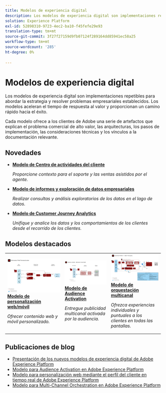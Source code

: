 ```yaml
---
title: Modelos de experiencia digital
description: Los modelos de experiencia digital son implementaciones repetibles para abordar la estrategia y resolver problemas empresariales establecidos. Aceleran el tiempo de respuesta al valor y proporcionan un camino rápido hacia el éxito.
solution: Experience Platform
exl-id: 52898310-9723-4ec2-ba10-f45fefe29e93
translation-type: tm+mt
source-git-commit: 3f27f27159d9fb07124f289164dd85941ec58a25
workflow-type: tm+mt
source-wordcount: '285'
ht-degree: 0%

---
```


# Modelos de experiencia digital

Los modelos de experiencia digital son implementaciones repetibles para abordar la estrategia y resolver problemas empresariales establecidos. Los modelos aceleran el tiempo de respuesta al valor y proporcionan un camino rápido hacia el éxito.

Cada modelo ofrece a los clientes de Adobe una serie de artefactos que explican el problema comercial de alto valor, las arquitecturas, los pasos de implementación, las consideraciones técnicas y los vínculos a la documentación relevante.

## Novedades

* **[Modelo de Centro de actividades del cliente](/help/blueprints/audience-activation/customer-activity.md)**

   *Proporcione contexto para el soporte y las ventas asistidos por el agente.*
* **[Modelo de informes y exploración de datos empresariales](/help/blueprints/data-insights/overview.md)**

   *Realizar consultas y análisis exploratorios de los datos en el lago de datos.*
* **[Modelo de Customer Journey Analytics](/help/blueprints/customer-journey-analytics/overview.md)**

   *Unifique y analice los datos y los comportamientos de los clientes desde el recorrido de los clientes. &#x200B;*

## Modelos destacados

<table style="table-layout:fixed">
<tr>
  <td>
    <a href="https://experienceleague.adobe.com/docs/blueprints-learn/architecture/web-personalization/overview.html"><img alt="imagen en miniatura del modelo "Personalización web"" src="web-personalization/assets/personalization.svg" /></a>
    <div><a href="https://experienceleague.adobe.com/docs/blueprints-learn/architecture/web-personalization/overview.html"><strong>Modelo de personalización web/móvil</strong></a></div>
    <p><em>Ofrecer contenido web y móvil personalizado.</em></p>
  </td>
  <td>
    <a href="https://experienceleague.adobe.com/docs/blueprints-learn/architecture/audience-activation/overview.html"><img alt="imagen en miniatura del modelo "Audience Activation"" src="audience-activation/assets/aam.svg" /></a>
    <div><a href="https://experienceleague.adobe.com/docs/blueprints-learn/architecture/audience-activation/overview.html"><strong>Modelo de Audience Activation</strong></a></div>
    <p><em>Entregue publicidad multicanal activada por la audiencia.</em></p>
  </td>
  <td>
    <a href="https://experienceleague.adobe.com/docs/blueprints-learn/architecture/multi-channel-message-orchestration/overview.html"><img alt="imagen en miniatura del "modelo de orquestación multicanal"" src="multi-channel-message-orchestration/assets/aepbatch.svg" /></a>
    <div><a href="https://experienceleague.adobe.com/docs/blueprints-learn/architecture/multi-channel-message-orchestration/overview.html"><strong>Modelo de orquestación multicanal</strong></a></div>
    <p><em>Ofrezca experiencias individuales y puntuales a los clientes en todas las pantallas.</em></p>
  </td>
</tr>
</table>


## Publicaciones de blog

* [Presentación de los nuevos modelos de experiencia digital de Adobe Experience Platform](https://medium.com/adobetech/introducing-adobe-experience-platforms-new-digital-experience-blueprints-93a6b5f5da7c)
* [Modelo para Audience Activation en Adobe Experience Platform](https://medium.com/adobetech/a-blueprint-for-audience-activation-in-adobe-experience-platform-b2b30fae90fd)
* [Modelo para personalización web mediante el perfil del cliente en tiempo real de Adobe Experience Platform](https://medium.com/adobetech/blueprint-for-web-personalization-using-adobe-experience-platform-real-time-customer-profile-fef2ce7a4b2f)
* [Modelo para Multi-Channel Orchestration en Adobe Experience Platform](https://medium.com/adobetech/blueprint-for-multi-channel-orchestration-in-adobe-experience-platform-c68317e94184)
